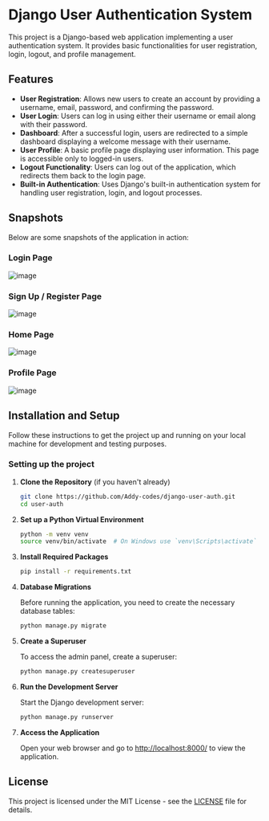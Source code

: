 # Django User Authentication System

This project is a Django-based web application implementing a user authentication system. It provides basic functionalities for user registration, login, logout, and profile management.

## Features

- **User Registration**: Allows new users to create an account by providing a username, email, password, and confirming the password.
- **User Login**: Users can log in using either their username or email along with their password.
- **Dashboard**: After a successful login, users are redirected to a simple dashboard displaying a welcome message with their username.
- **User Profile**: A basic profile page displaying user information. This page is accessible only to logged-in users.
- **Logout Functionality**: Users can log out of the application, which redirects them back to the login page.
- **Built-in Authentication**: Uses Django's built-in authentication system for handling user registration, login, and logout processes.

## Snapshots

Below are some snapshots of the application in action:

### Login Page

![image](https://github.com/Addy-codes/django-user-auth/assets/72205091/11357d04-8273-42fe-8f4d-0c0010117fdf)



### Sign Up / Register Page
![image](https://github.com/Addy-codes/django-user-auth/assets/72205091/8668b4ec-23f2-4845-a344-212d3bbeb203)


### Home Page

![image](https://github.com/Addy-codes/django-user-auth/assets/72205091/bd584212-2ba9-4c03-bf6a-102538dfd821)


### Profile Page

![image](https://github.com/Addy-codes/django-user-auth/assets/72205091/c2a5dc82-2790-4803-9bbd-b8cc6f967136)



## Installation and Setup

Follow these instructions to get the project up and running on your local machine for development and testing purposes.

### Setting up the project

1. **Clone the Repository** (if you haven't already)

    ```bash
    git clone https://github.com/Addy-codes/django-user-auth.git
    cd user-auth
    ```

2. **Set up a Python Virtual Environment**

    ```bash
    python -m venv venv
    source venv/bin/activate  # On Windows use `venv\Scripts\activate`
    ```

3. **Install Required Packages**

    ```bash
    pip install -r requirements.txt
    ```

4. **Database Migrations**

    Before running the application, you need to create the necessary database tables:

    ```bash
    python manage.py migrate
    ```

5. **Create a Superuser**

    To access the admin panel, create a superuser:

    ```bash
    python manage.py createsuperuser
    ```

6. **Run the Development Server**

    Start the Django development server:

    ```bash
    python manage.py runserver
    ```

7. **Access the Application**

    Open your web browser and go to [http://localhost:8000/](http://localhost:8000/) to view the application.

## License

This project is licensed under the MIT License - see the [LICENSE](LICENSE) file for details.
